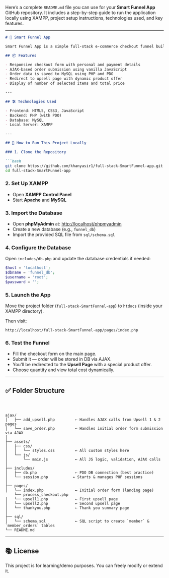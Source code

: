 Here’s a complete `README.md` file you can use for your **Smart Funnel App** GitHub repository. It includes a step-by-step guide to run the application locally using XAMPP, project setup instructions, technologies used, and key features.

---

````markdown
# 🛒 Smart Funnel App

Smart Funnel App is a simple full-stack e-commerce checkout funnel built using **HTML, CSS, JavaScript, PHP, and MySQL**. It allows users to enter checkout details, submit the form via AJAX, and then redirects them to an upsell page offering a limited-time product. It demonstrates how a basic sales funnel works in web applications.

## 📦 Features

- Responsive checkout form with personal and payment details
- AJAX-based order submission using vanilla JavaScript
- Order data is saved to MySQL using PHP and PDO
- Redirect to upsell page with dynamic product offer
- Display of number of selected items and total price

---

## 🛠 Technologies Used

- Frontend: HTML5, CSS3, JavaScript
- Backend: PHP (with PDO)
- Database: MySQL
- Local Server: XAMPP

---

## 🚀 How to Run This Project Locally

### 1. Clone the Repository

```bash
git clone https://github.com/khanyasir1/full-stack-SmartFunnel-app.git
cd full-stack-SmartFunnel-app
````

### 2. Set Up XAMPP

* Open **XAMPP Control Panel**
* Start **Apache** and **MySQL**

### 3. Import the Database

* Open **phpMyAdmin** at: [http://localhost/phpmyadmin](http://localhost/phpmyadmin)
* Create a new database (e.g., `funnel_db`)
* Import the provided SQL file from `sql/schema.sql`

### 4. Configure the Database

Open `includes/db.php` and update the database credentials if needed:

```php
$host = 'localhost';
$dbname = 'funnel_db';
$username = 'root';
$password = '';
```

### 5. Launch the App

Move the project folder (`full-stack-SmartFunnel-app`) to `htdocs` (inside your XAMPP directory).

Then visit:

```
http://localhost/full-stack-SmartFunnel-app/pages/index.php
```

### 6. Test the Funnel

* Fill the checkout form on the main page.
* Submit it — order will be stored in DB via AJAX.
* You'll be redirected to the **Upsell Page** with a special product offer.
* Choose quantity and view total cost dynamically.

---

## ✅ Folder Structure

```



ajax/
│   ├── add_upsell.php         ← Handles AJAX calls from Upsell 1 & 2 pages
│   └── save_order.php         ← Handles initial order form submission via AJAX
│
├── assets/
│   ├── css/
│   │   └── styles.css         ← All custom styles here
│   └── js/
│       └── main.js            ← All JS logic, validation, AJAX calls
│
├── includes/
│   ├── db.php                 ← PDO DB connection (best practice)
│   └── session.php           ← Starts & manages PHP sessions
│
├── pages/
│   └── index.php              ← Initial order form (landing page)
    └── process_checkout.php
│   └── upsell1.php            ← First upsell page
│   └── upsell2.php            ← Second upsell page
│   └── thankyou.php           ← Thank you summary page
│
├── sql/
│   └── schema.sql             ← SQL script to create `member` & `member_orders` tables
└── README.md
```

---

## 📚 License

This project is for learning/demo purposes. You can freely modify or extend it.


